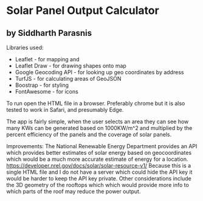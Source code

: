 # Solar Panel Output Calculator #
## by Siddharth Parasnis ##

Libraries used:
* Leaflet - for mapping and
* Leaflet Draw - for drawing shapes onto map
* Google Geocoding API - for looking up geo coordinates by address
* TurfJS - for calculating areas of GeoJSON
* Boostrap - for styling
* FontAwesome - for icons

To run open the HTML file in a browser. Preferably chrome but it is also tested to work in Safari, and presumably Edge.

The app is fairly simple, when the user selects an area they can see how many
KWs can be generated based on 1000KW/m^2 and multiplied by the percent efficiency of the
panels and the coverage of solar panels.

Improvements:
The National Renewable Energy Department provides an API which provides better estimates of solar energy based on geocoordinates which would be a much more accurate estimate of energy for a location.
https://developer.nrel.gov/docs/solar/solar-resource-v1/
Because this is a single HTML file and I do not have a server which could hide the API key it would be harder to keep the API key private. Other considerations include the 3D geometry of the rooftops which which would provide more info to which parts of the roof may reduce the power output.
